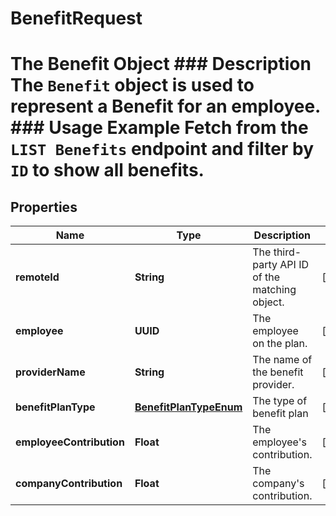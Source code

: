 

# BenefitRequest

# The Benefit Object ### Description The `Benefit` object is used to represent a Benefit for an employee.  ### Usage Example Fetch from the `LIST Benefits` endpoint and filter by `ID` to show all benefits.

## Properties

Name | Type | Description | Notes
------------ | ------------- | ------------- | -------------
**remoteId** | **String** | The third-party API ID of the matching object. |  [optional]
**employee** | **UUID** | The employee on the plan. |  [optional]
**providerName** | **String** | The name of the benefit provider. |  [optional]
**benefitPlanType** | [**BenefitPlanTypeEnum**](BenefitPlanTypeEnum.md) | The type of benefit plan |  [optional]
**employeeContribution** | **Float** | The employee&#39;s contribution. |  [optional]
**companyContribution** | **Float** | The company&#39;s contribution. |  [optional]



